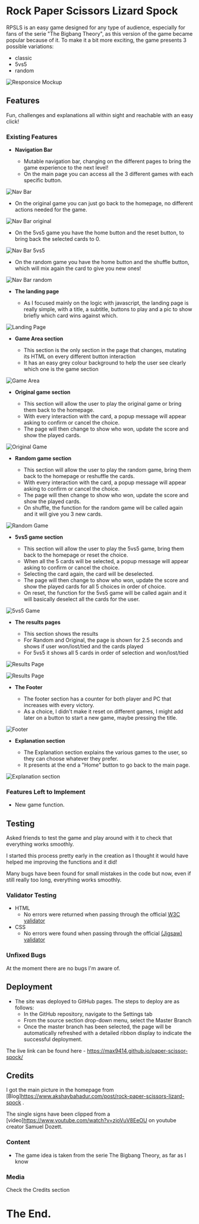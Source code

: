 
# Rock Paper Scissors Lizard Spock

RPSLS is an easy game designed for any type of audience, especially for fans of the serie "The Bigbang Theory", as this version of the game became popular because of it. To make it a bit more exciting, the game presents 3 possible variations:
- classic
- 5vs5
- random

![Responsice Mockup](assets/image/readmeimages/mainpage.png)

## Features 

Fun, challenges and explanations all within sight and reachable with an easy click!

### Existing Features

- __Navigation Bar__

  - Mutable navigation bar, changing on the different pages to bring the game experience to the next level!
  - On the main page you can access all the 3 different games with each specific button.

![Nav Bar](assets/image/readmeimages/navmainpage.png)

  - On the original game you can just go back to the homepage, no different actions needed for the game.

![Nav Bar original](assets/image/readmeimages/navoriginal.png)
  - On the 5vs5 game you have the home button and the reset button, to bring back the selected cards to 0.

![Nav Bar 5vs5](assets/image/readmeimages/nav5vs5.png)
  - On the random game you have the home button and the shuffle button, which will mix again the card to give you new ones!

![Nav Bar random](assets/image/readmeimages/navrandom.png)

- __The landing page__

  - As I focused mainly on the logic with javascript, the landing page is really simple, with a title, a subtitle, buttons to play and a pic to show briefly which card wins against which.

![Landing Page](assets/image/readmeimages/fullgame.png)

- __Game Area section__

  - This section is the only section in the page that changes, mutating its HTML on every different button interaction
  - It has an easy grey colour background to help the user see clearly which one is the game section

![Game Area](assets/image/readmeimages/mainpage.png)

- __Original game section__

  - This section will allow the user to play the original game or bring them back to the homepage.
  - With every interaction with the card, a popup message will appear asking to confirm or cancel the choice.
  - The page will then change to show who won, update the score and show the played cards.

![Original Game](assets/image/readmeimages/maingame.png)

- __Random game section__

  - This section will allow the user to play the random game, bring them back to the homepage or reshuffle the cards.
  - With every interaction with the card, a popup message will appear asking to confirm or cancel the choice.
  - The page will then change to show who won, update the score and show the played cards.
  - On shuffle, the function for the random game will be called again and it will give you 3 new cards.

![Random Game](assets/image/readmeimages/randomgame.png)

- __5vs5 game section__

  - This section will allow the user to play the 5vs5 game, bring them back to the homepage or reset the choice.
  - When all the 5 cards will be selected, a popup message will appear asking to confirm or cancel the choice.
  - Selecting the card again, the card will be deselected.
  - The page will then change to show who won, update the score and show the played cards for all 5 choices in order of choice.
  - On reset, the function for the 5vs5 game will be called again and it will basically deselect all the cards for the user.

![5vs5 Game](assets/image/readmeimages/5vs5game.png)

- __The results pages__

  - This section shows the results
  - For Random and Original, the page is shown for 2.5 seconds and shows if user won/lost/tied and the cards played
  - For 5vs5 it shows all 5 cards in order of selection and won/lost/tied

![Results Page](assets/image/readmeimages/resultpage.png)

![Results Page](assets/image/readmeimages/5resultspage.png)

- __The Footer__ 

  - The footer section has a counter for both player and PC that increases with every victory.
  - As a choice, I didn't make it reset on different games, I might add later on a button to start a new game, maybe pressing the title.

![Footer](assets/image/readmeimages/footer.png)

- __Explanation section__

  - The Explanation section explains the various games to the user, so they can choose whatever they prefer.
  - It presents at the end a "Home" button to go back to the main page.

![Explanation section](assets/image/readmeimages/gamesinfo.png)

### Features Left to Implement

- New game function.  

## Testing 

Asked friends to test the game and play around with it to check that everything works smoothly.

I started this process pretty early in the creation as I thought it would have helped me improving the functions and it did!

Many bugs have been found for small mistakes in the code but now, even if still really too long, everything works smoothly.  


### Validator Testing 

- HTML
  - No errors were returned when passing through the official [W3C validator](https://validator.w3.org/nu/?doc=https%3A%2F%2Fmax9414.github.io%2Fpaper-scissor-spock%2Findex.html)
- CSS
  - No errors were found when passing through the official [(Jigsaw) validator](https://jigsaw.w3.org/css-validator/validator?uri=https%3A%2F%2Fmax9414.github.io%2Fpaper-scissor-spock%2F&profile=css3svg&usermedium=all&warning=1&vextwarning=&lang=en)

### Unfixed Bugs

At the moment there are no bugs I'm aware of.

## Deployment 

- The site was deployed to GitHub pages. The steps to deploy are as follows: 
  - In the GitHub repository, navigate to the Settings tab 
  - From the source section drop-down menu, select the Master Branch
  - Once the master branch has been selected, the page will be automatically refreshed with a detailed ribbon display to indicate the successful deployment. 

The live link can be found here - https://max9414.github.io/paper-scissor-spock/


## Credits 

I got the main picture in the homepage from [Blog]https://www.akshaybahadur.com/post/rock-paper-scissors-lizard-spock .

The single signs have been clipped from a [video]https://www.youtube.com/watch?v=zjoVuV8EeOU on youtube creator Samuel Dozett.

### Content 

- The game idea is taken from the serie The Bigbang Theory, as far as I know

### Media

Check the Credits section

# The End.